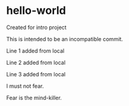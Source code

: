 # hello-world
Created for intro project

This is intended to be an incompatible commit.

Line 1 added from local

Line 2 added from local

Line 3 added from local

I must not fear.

Fear is the mind-killer.
